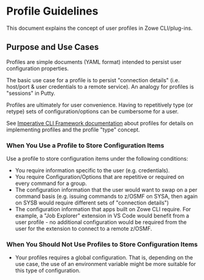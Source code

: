# Profile Guidelines
This document explains the concept of user profiles in Zowe CLI/plug-ins.

## Purpose and Use Cases
Profiles are simple documents (YAML format) intended to persist user configuration properties.

The basic use case for a profile is to persist "connection details" (i.e. host/port & user credentials to a remote service). An analogy for profiles is "sessions" in Putty.

Profiles are ultimately for user convenience. Having to repetitively type (or retype) sets of configuration/options can be cumbersome for a user.

See [Imperative CLI Framework documentation](https://github.com/zowe/imperative/wiki) about profiles for details on implementing profiles and the profile "type" concept.

### When You Use a Profile to Store Configuration Items
Use a profile to store configuration items under the following conditions:

- You require information specific to the user (e.g. credentials).
- You require Configuration/Options that are repetitive or required on every command for a group.
- The configuration information that the user would want to swap on a per command basis (e.g. issuing commands to z/OSMF on SYSA, then again on SYSB would require different sets of "connection details")
- The configuration information that apps built on Zowe CLI require. For example, a "Job Explorer" extension in VS Code would benefit from a user profile - no additional configuration would be required from the user for the extension to connect to a remote z/OSMF.

### When You Should Not Use Profiles to Store Configuration Items

- Your profiles requires a global configuration. That is, depending on the use case, the use of an environment variable might be more suitable for this type of configuration.


